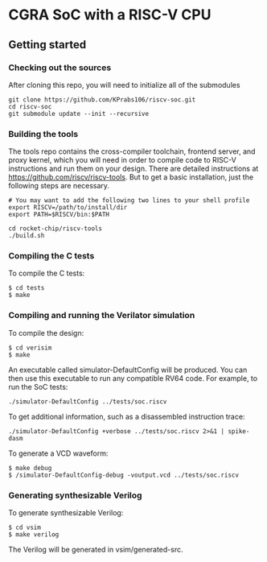 # CGRA SoC with a RISC-V CPU

## Getting started

### Checking out the sources

After cloning this repo, you will need to initialize all of the submodules

    git clone https://github.com/KPrabs106/riscv-soc.git
    cd riscv-soc
    git submodule update --init --recursive

### Building the tools

The tools repo contains the cross-compiler toolchain, frontend server, and
proxy kernel, which you will need in order to compile code to RISC-V
instructions and run them on your design. There are detailed instructions at
https://github.com/riscv/riscv-tools. But to get a basic installation, just
the following steps are necessary.

    # You may want to add the following two lines to your shell profile
    export RISCV=/path/to/install/dir
    export PATH=$RISCV/bin:$PATH

    cd rocket-chip/riscv-tools
    ./build.sh

### Compiling the C tests

To compile the C tests:

    $ cd tests
    $ make

### Compiling and running the Verilator simulation

To compile the design:
    
    $ cd verisim
    $ make
    
An executable called simulator-DefaultConfig will be produced.
You can then use this executable to run any compatible RV64 code. For example, to run the SoC tests:

    ./simulator-DefaultConfig ../tests/soc.riscv

To get additional information, such as a disassembled instruction trace:

    ./simulator-DefaultConfig +verbose ../tests/soc.riscv 2>&1 | spike-dasm
    
To generate a VCD waveform:
    
    $ make debug
    $ /simulator-DefaultConfig-debug -voutput.vcd ../tests/soc.riscv
    

### Generating synthesizable Verilog

To generate synthesizable Verilog:

    $ cd vsim
    $ make verilog

The Verilog will be generated in vsim/generated-src.
